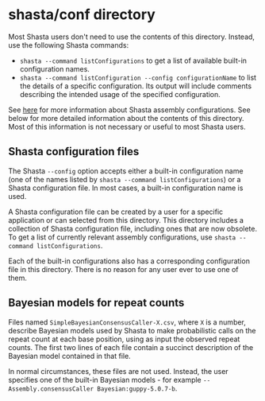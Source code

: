 # shasta/conf directory

Most Shasta users don't need to use the contents of this directory. Instead, use the following Shasta commands:

* `shasta --command listConfigurations` to get a list of available built-in configuration names.
* `shasta --command listConfiguration --config configurationName` to list the details of a specific configuration. Its output will include comments describing the intended usage of the specified configuration.

See [here](https://chanzuckerberg.github.io/shasta/Configurations.html) for more information about Shasta assembly configurations. See below for more detailed information about the contents of this directory. Most of this information is not necessary or useful to most Shasta users.



## Shasta configuration files

The Shasta `--config` option accepts either a built-in configuration name (one of the names listed by `shasta --command listConfigurations`) or a Shasta configuration file. In most cases, a built-in configuration name is used.


A Shasta configuration file can be created by a user for a specific application or can selected from this directory. This directory includes a collection of Shasta configuration file, including ones that are now obsolete. To get a list of currently relevant assembly configurations, use `shasta --command listConfigurations`.

Each of the built-in configurations also has a corresponding configuration file in this directory. There is no reason for any user ever to use one of them.


## Bayesian models for repeat counts

Files named `SimpleBayesianConsensusCaller-X.csv`, where `X` is a number, describe Bayesian models used by Shasta to make probabilistic calls on the repeat count at each base position, using as input the observed repeat counts. The first two lines of each file contain a succinct description of the Bayesian model contained in that file. 

In normal circumstances, these files are not used. Instead, the user specifies one of the built-in Bayesian models - for example `--Assembly.consensusCaller Bayesian:guppy-5.0.7-b`.




